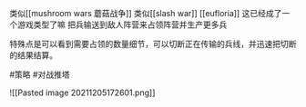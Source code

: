 类似[[mushroom wars 蘑菇战争]]
 类似[[slash war]] [[eufloria]] 这已经成了一个游戏类型了嘛
 把兵输送到敌人阵营来占领阵营并生产更多兵
 
 特殊点是可以看到需要占领的数量细节，可以切断正在传输的兵线，并迅速把切断的结果结算。
 
 #策略 #对战推塔
 

![[Pasted image 20211205172601.png]]